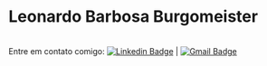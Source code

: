 # Leonardo Barbosa Burgomeister

<br/>Entre em contato comigo: [![Linkedin Badge](https://img.shields.io/badge/Linkedin-in%2Fleoburgomeister-blue)](https://www.linkedin.com/in/leoburgomeister/) | [![Gmail Badge](https://img.shields.io/badge/Gmail-Leo.burogmeister%40gmail.com-red)](mailto:leo.burgomeister@gmail.com)
